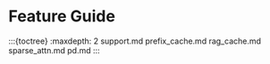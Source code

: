 # Feature Guide

:::{toctree}
:maxdepth: 2
support.md
prefix_cache.md
rag_cache.md
sparse_attn.md
pd.md
:::


